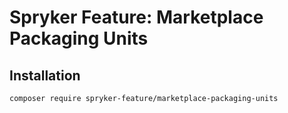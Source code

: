 # Spryker Feature: Marketplace Packaging Units



## Installation

```
composer require spryker-feature/marketplace-packaging-units
```
